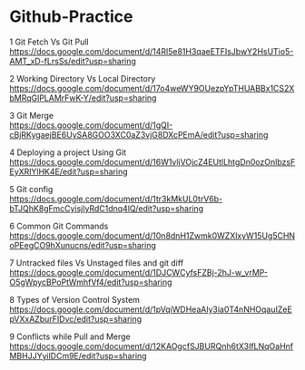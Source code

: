 # Github-Practice
1	Git Fetch Vs Git Pull
https://docs.google.com/document/d/14Rl5e81H3qaeETFIsJbwY2HsUTio5-AMT_xD-fLrsSs/edit?usp=sharing

2	Working Directory Vs Local Directory
https://docs.google.com/document/d/17o4weWY9OUezpYpTHUABBx1CS2XbMRqGlPLAMrFwK-Y/edit?usp=sharing

3	Git Merge	
https://docs.google.com/document/d/1gQI-cBjRKygaejBE6UySA8GOO3XC0aZ3vjG8DXcPEmA/edit?usp=sharing

4	Deploying a project Using Git	
https://docs.google.com/document/d/16W1vljVOjcZ4EUtlLhtgDn0ozOnlbzsFEyXRlYlHK4E/edit?usp=sharing

5	Git config	
https://docs.google.com/document/d/1tr3kMkUL0trV6b-bTJQhK8gFmcCyisjlyRdC1dnq4lQ/edit?usp=sharing

6	Common Git Commands
https://docs.google.com/document/d/10n8dnH1Zwmk0WZXlxyW15Ug5CHNoPEegCO9hXunucns/edit?usp=sharing

7	Untracked files Vs Unstaged files and git diff
https://docs.google.com/document/d/1DJCWCyfsFZBj-2hJ-w_vrMP-O5gWpycBPoPtWmhfVf4/edit?usp=sharing

8	Types of Version Control System	
https://docs.google.com/document/d/1pVqiWDHeaAly3ia0T4nNHOqauIZeEpVXxAZburFIDvc/edit?usp=sharing

9	Conflicts while Pull and Merge
https://docs.google.com/document/d/12KAOgcfSJBURQnh6tX3IfLNqOaHnfMBHJJYyilDCm9E/edit?usp=sharing
		
		
		
